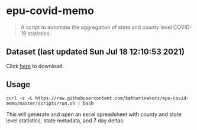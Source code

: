 # epu-covid-memo

> A script to automate the aggregation of state and county level COVID-19 statistics.

<!-- tmpl start -->

## Dataset (last updated Sun Jul 18 12:10:53 2021)

Click [here](https://covid-artifacts.s3.amazonaws.com/records/2021-7-18-121052-covid_artifact.xls) to download.

<!-- tmpl end -->

## Usage

```
curl -s -L https://raw.githubusercontent.com/katharinekurz/epu-covid-memo/master/scripts/run.sh | bash
```

This will generate and open an excel spreadsheet with county and state level statistics, state metadata, and 7 day deltas.